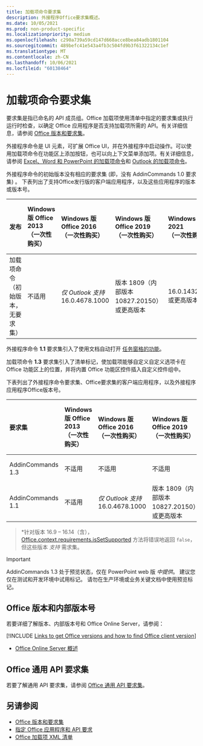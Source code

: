 ```yaml
---
title: 加载项命令要求集
description: 外接程序Office要求集概述。
ms.date: 10/05/2021
ms.prod: non-product-specific
ms.localizationpriority: medium
ms.openlocfilehash: c290a739a59cd147d668acce8bea84adb1801104
ms.sourcegitcommit: 489befc41e543a4fb3c504fd9b3f61322134c1ef
ms.translationtype: MT
ms.contentlocale: zh-CN
ms.lasthandoff: 10/06/2021
ms.locfileid: "60138464"
---
```

# <a name="add-in-commands-requirement-sets"></a>加载项命令要求集

要求集是指已命名的 API 成员组。Office 加载项使用清单中指定的要求集或执行运行时检查，以确定 Office 应用程序是否支持加载项所需的 API。有关详细信息，请参阅 [Office 版本和要求集](../../develop/office-versions-and-requirement-sets.md)。

外接程序命令是 UI 元素，可扩展 Office UI，并在外接程序中启动操作。可以使用加载项命令在功能区上添加按钮，也可以向上下文菜单添加项。有关详细信息，请参阅 [Excel、Word 和 PowerPoint 的加载项命令](../../design/add-in-commands.md)和 [Outlook 的加载项命令](../../outlook/add-in-commands-for-outlook.md)。

外接程序命令的初始版本没有相应的要求集 (即，没有 AddinCommands 1.0 要求集) 。 下表列出了支持Office发行版的客户端应用程序，以及这些应用程序的版本或版本号。  

| 发布   |  Windows 版 Office 2013<br>（一次性购买） | Windows 版 Office 2016<br>（一次性购买） | Windows 版 Office 2019<br>（一次性购买） | Windows 版 Office 2021<br>（一次性购买） | Windows 版 Office<br>（关联至 Microsoft 365 订阅）   |  iPad 版 Office<br>（关联至 Microsoft 365 订阅）  |  Mac 版 Office<br>（关联至 Microsoft 365 订阅）  | Office 网页版  |
|:-----|:-----|:-----|:-----|:-----|:-----|:-----|:-----|:-----|
| 加载项命令（初始版本，无要求集） | 不适用 | *仅 Outlook 支持* 16.0.4678.1000 | 版本 1809（内部版本 10827.20150）或更高版本| 16.0.14326.20454 或更高版本 |版本 1603（内部版本 6769.0000）或更高版本 | 不适用 | 15.33 或更高版本| 2016 年 1 月 |

外接程序命令 **1.1** 要求集引入了使用文档自动打开 [任务窗格的功能](../../develop/automatically-open-a-task-pane-with-a-document.md)。

加载项命令 **1.3** 要求集引入了清单标记，使加载项能够自定义自定义选项卡在 Office 功能区上的位置，并将内置 Office 功能区控件插入自定义控件组中。

下表列出了外接程序命令要求集、Office要求集的客户端应用程序，以及外接程序应用程序Office版本号。

|  要求集  |  Windows 版 Office 2013<br>（一次性购买） | Windows 版 Office 2016<br>（一次性购买） | Windows 版 Office 2019<br>（一次性购买） |  Windows 版 Office 2021<br>（一次性购买） | Windows 版 Office<br>（关联至 Microsoft 365 订阅）   |  iPad 版 Office<br>（关联至 Microsoft 365 订阅）  |  Mac 版 Office<br>（关联至 Microsoft 365 订阅）  | Office 网页版  |  
|:-----|:-----|:-----|:-----|:-----|:-----|:-----|:-----|:-----|
| AddinCommands 1.3  | 不适用 | 不适用 | 不适用 | 不适用 | 不支持 | 不适用 | 不支持 | 2020 年 11 月 |
| AddinCommands 1.1  | 不适用 | *仅 Outlook 支持* 16.0.4678.1000  | 版本 1809（内部版本 10827.20150）或更高版本 | 16.0.14326.20454 或更高版本 | 版本 1705（内部版本 8121.1000）或更高版本 | 不适用 | 15.34 或更高版本\*| 2017 年 5 月 |

>\*针对版本 16.9 &ndash; 16.14（含），[Office.context.requirements.isSetSupported](/javascript/api/office/office.requirementsetsupport#isSetSupported_name__minVersion_) 方法将错误地返回 `false`，但这些版本 *支持* 需求集。

> [!IMPORTANT]
> AddinCommands 1.3 处于预览状态，仅在 PowerPoint web 版 *中提供*。 建议您仅在测试和开发环境中试用标记。 请勿在生产环境或业务关键文档中使用预览标记。

## <a name="office-versions-and-build-numbers"></a>Office 版本和内部版本号

若要详细了解版本、内部版本号和 Office Online Server，请参阅：

[!INCLUDE [Links to get Office versions and how to find Office client version](../../includes/links-get-office-versions-builds.md)]
- [Office Online Server 概述](/officeonlineserver/office-online-server-overview)

## <a name="office-common-api-requirement-sets"></a>Office 通用 API 要求集

若要了解通用 API 要求集，请参阅 [Office 通用 API 要求集](office-add-in-requirement-sets.md)。

## <a name="see-also"></a>另请参阅

- [Office 版本和要求集](../../develop/office-versions-and-requirement-sets.md)
- [指定 Office 应用程序和 API 要求](../../develop/specify-office-hosts-and-api-requirements.md)
- [Office 加载项 XML 清单](../../develop/add-in-manifests.md)
